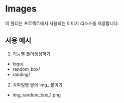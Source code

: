# Images

이 폴더는 프로젝트에서 사용되는 이미지 리소스를 저장합니다.

## 사용 예시

1. 기능별 폴더생성하기

- logo/
- random_box/
- randing/

2. 각파일명 앞에 img\_ 붙이기

- img_random_box_1.png
